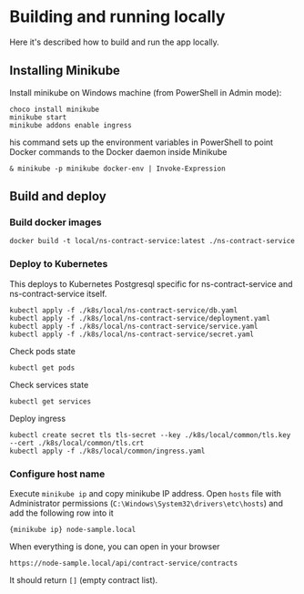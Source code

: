 #  Building and running locally

Here it's described how to build and run the app locally.

## Installing Minikube

Install minikube on Windows machine (from PowerShell in Admin mode):
```
choco install minikube
minikube start
minikube addons enable ingress
```

his command sets up the environment variables in PowerShell to point Docker commands to the Docker daemon inside Minikube
```
& minikube -p minikube docker-env | Invoke-Expression
```

## Build and deploy

### Build docker images
```
docker build -t local/ns-contract-service:latest ./ns-contract-service
```

### Deploy to Kubernetes

This deploys to Kubernetes Postgresql specific for ns-contract-service and ns-contract-service itself. 
```
kubectl apply -f ./k8s/local/ns-contract-service/db.yaml
kubectl apply -f ./k8s/local/ns-contract-service/deployment.yaml
kubectl apply -f ./k8s/local/ns-contract-service/service.yaml
kubectl apply -f ./k8s/local/ns-contract-service/secret.yaml
```

Check pods state
```
kubectl get pods
```

Check services state
```
kubectl get services
```

Deploy ingress
```
kubectl create secret tls tls-secret --key ./k8s/local/common/tls.key --cert ./k8s/local/common/tls.crt
kubectl apply -f ./k8s/local/common/ingress.yaml
```

### Configure host name
Execute `minikube ip` and copy minikube IP address.
Open `hosts` file with Administrator permissions (`C:\Windows\System32\drivers\etc\hosts`) and add the following row into it
```
{minikube ip} node-sample.local
```

When everything is done, you can open in your browser
```
https://node-sample.local/api/contract-service/contracts
```
It should return `[]` (empty contract list).